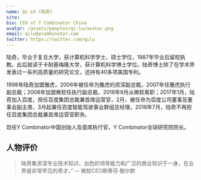 ```yaml
---
name: Qi LU (陆奇)
site: 
bio: CEO of Y Combinator China
avatar: /assets/peoples/qi-lu/avatar.png
email: qilu@ycombinator.com
twitter: https://twitter.com/qilu
---
```


陆奇，毕业于复旦大学，获计算机科学学士、硕士学位，1987年毕业后留校执教。此后就读于卡耐基梅隆大学，获计算机科学博士学位。陆奇博士除了在学术界发表过一系列高质量的研究论文，还持有40多项美国专利。

1998年陆奇加盟雅虎，2006年被任命为雅虎的资深副总裁，2007年任雅虎执行副总裁；2008年加盟微软任执行副总裁，2016年9月从微软离职；2017年1月，陆奇加入百度，担任百度集团总裁兼首席运营官，2月，被任命为百度公司董事及董事会副主席，3月起兼任百度智能驾驶事业群组总经理，2018年7月，陆奇不再担任百度集团总裁兼首席运营官职务。

现任Y Combinator中国创始人及首席执行官，Y Combinator全球研究院院长。

## 人物评价

> 陆奇集资深专业技术知识、出色的领导能力和广泛的商业知识于一身，在业界是非常罕见的奇才。”
> -- 微软CEO斯蒂芬·鲍尔默
